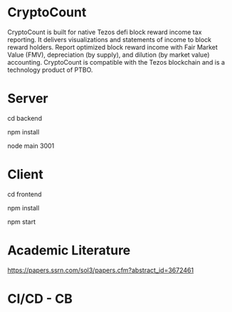 # CryptoCount
CryptoCount is built for native Tezos defi block reward income tax reporting. It delivers visualizations and statements of income to block reward holders. Report optimized block reward income with Fair Market Value (FMV), depreciation (by supply), and dilution (by market value) accounting. CryptoCount is compatible with the Tezos blockchain and is a technology product of PTBO.

# Server
cd backend

npm install

node main 3001

# Client

cd frontend

npm install 

npm start

# Academic Literature

https://papers.ssrn.com/sol3/papers.cfm?abstract_id=3672461

# CI/CD - CB
